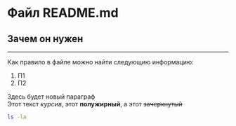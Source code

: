 # Файл README.md
## Зачем он нужен
---
Как правило в файле можно найти следующию информацию:  
1. П1  
2. П2  


Здесь будет новый параграф  
Этот текст *курсив*, этот **полужирный**, а этот ~~зачеркнутый~~  
```bash
ls -la
```